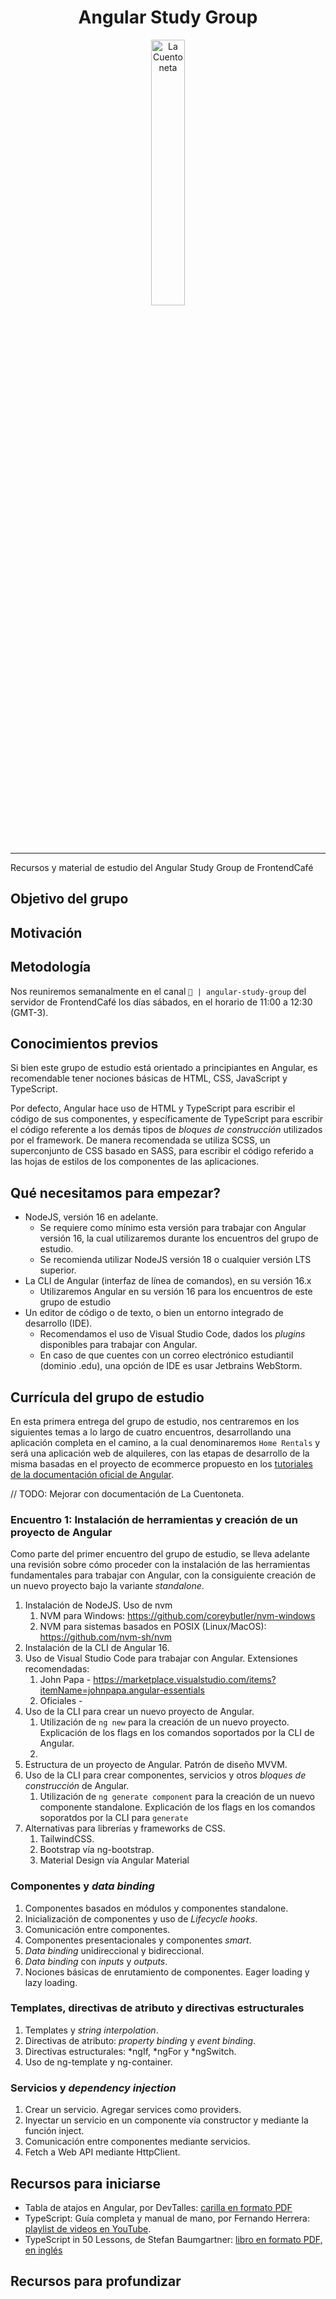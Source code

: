 <div align="center" width="100%">
    <h1>Angular Study Group</h1>
    <picture>
        <source media="(prefers-color-scheme: dark)" srcset="https://upload.wikimedia.org/wikipedia/commons/thumb/c/cf/Angular_full_color_logo.svg/2048px-Angular_full_color_logo.svg.png">
        <img width="33%" alt="La Cuentoneta" src="https://upload.wikimedia.org/wikipedia/commons/thumb/c/cf/Angular_full_color_logo.svg/2048px-Angular_full_color_logo.svg.png">
    </picture>
</div>

---

Recursos y material de estudio del Angular Study Group de FrontendCafé

## Objetivo del grupo

## Motivación

## Metodología

Nos reuniremos semanalmente en el canal `🔮 | angular-study-group` del servidor de FrontendCafé los días sábados, en el horario de 11:00 a 12:30 (GMT-3).

## Conocimientos previos
Si bien este grupo de estudio está orientado a principiantes en Angular, es recomendable tener nociones básicas de HTML, CSS, JavaScript y TypeScript.

Por defecto, Angular hace uso de HTML y TypeScript para escribir el código de sus componentes, y específicamente de TypeScript para escribir el código referente a los demás tipos de _bloques de construcción_ utilizados por el framework. De manera recomendada se utiliza SCSS, un superconjunto de CSS basado en SASS, para escribir el código referido a las hojas de estilos de los componentes de las aplicaciones.

## Qué necesitamos para empezar?

- NodeJS, versión 16 en adelante.
  - Se requiere como mínimo esta versión para trabajar con Angular versión 16, la cual utilizaremos durante los encuentros del grupo de estudio.
  - Se recomienda utilizar NodeJS versión 18 o cualquier versión LTS superior.
- La CLI de Angular (interfaz de línea de comandos), en su versión 16.x
  - Utilizaremos Angular en su versión 16 para los encuentros de este grupo de estudio
- Un editor de código o de texto, o bien un entorno integrado de desarrollo (IDE).
  - Recomendamos el uso de Visual Studio Code, dados los _plugins_ disponibles para trabajar con Angular.
  - En caso de que cuentes con un correo electrónico estudiantil (dominio .edu), una opción de IDE es usar Jetbrains WebStorm.

## Currícula del grupo de estudio

En esta primera entrega del grupo de estudio, nos centraremos en los siguientes temas a lo largo de cuatro encuentros, desarrollando una aplicación completa en el camino, a la cual denominaremos `Home Rentals` y será una aplicación web de alquileres, con las etapas de desarrollo de la misma basadas en el proyecto de ecommerce propuesto en los [tutoriales de la documentación oficial de Angular]([url](https://angular.io/start#getting-started-with-angular)).

// TODO: Mejorar con documentación de La Cuentoneta.

### Encuentro 1: Instalación de herramientas y creación de un proyecto de Angular

Como parte del primer encuentro del grupo de estudio, se lleva adelante una revisión sobre cómo proceder con la instalación de las herramientas fundamentales para trabajar con Angular, con la consiguiente creación de un nuevo proyecto bajo la variante _standalone_.

1. Instalación de NodeJS. Uso de nvm
   1. NVM para Windows: https://github.com/coreybutler/nvm-windows
   2. NVM para sistemas basados en POSIX (Linux/MacOS): https://github.com/nvm-sh/nvm 
3. Instalación de la CLI de Angular 16.
4. Uso de Visual Studio Code para trabajar con Angular. Extensiones recomendadas:
   1. John Papa - https://marketplace.visualstudio.com/items?itemName=johnpapa.angular-essentials
   2. Oficiales - 
5. Uso de la CLI para crear un nuevo proyecto de Angular.
   1. Utilización de `ng new` para la creación de un nuevo proyecto. Explicación de los flags en los comandos soportados por la CLI de Angular.
   2.  
6. Estructura de un proyecto de Angular. Patrón de diseño MVVM.
7. Uso de la CLI para crear componentes, servicios y otros _bloques de construcción_ de Angular.
   1. Utilización de `ng generate component` para la creación de un nuevo componente standalone. Explicación de los flags en los comandos soporatdos por la CLI para `generate` 
9. Alternativas para librerías y frameworks de CSS.
   1. TailwindCSS.
   2. Bootstrap vía ng-bootstrap.
   3. Material Design vía Angular Material

### Componentes y _data binding_
1. Componentes basados en módulos y componentes standalone.
2. Inicialización de componentes y uso de _Lifecycle hooks_.
3. Comunicación entre componentes.
4. Componentes presentacionales y componentes _smart_.
5. _Data binding_ unidireccional y bidireccional.
6. _Data binding_ con _inputs_ y _outputs_.
7. Nociones básicas de enrutamiento de componentes. Eager loading y lazy loading.

### Templates, directivas de atributo y directivas estructurales
1. Templates y _string interpolation_.
2. Directivas de atributo: _property binding_ y _event binding_. 
3. Directivas estructurales: *ngIf, *ngFor y *ngSwitch.
4. Uso de ng-template y ng-container.

### Servicios y _dependency injection_
1. Crear un servicio. Agregar services como providers.
2. Inyectar un servicio en un componente vía constructor y mediante la función inject.
3. Comunicación entre componentes mediante servicios.
4. Fetch a Web API mediante HttpClient.

## Recursos para iniciarse
- Tabla de atajos en Angular, por DevTalles: [carilla en formato PDF](https://devtalles.com/files/angular-cheat-sheet.pdf)
- TypeScript: Guía completa y manual de mano, por Fernando Herrera: [playlist de videos en YouTube](https://www.youtube.com/watch?v=FufR-Vailzk&list=PLCKuOXG0bPi2J-C0WPRZdHTG6pareIvV2&ab_channel=FernandoHerrera).
- TypeScript in 50 Lessons, de Stefan Baumgartner: [libro en formato PDF, en inglés](https://www.smashingmagazine.com/provide/eBooks/typescript-in-50-lessons.pdf)
  
## Recursos para profundizar

